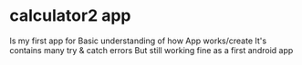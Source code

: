 # calculator2 app
Is my first app for Basic understanding of how App works/create
It's contains many try & catch errors
But still working fine as a first android app
 
